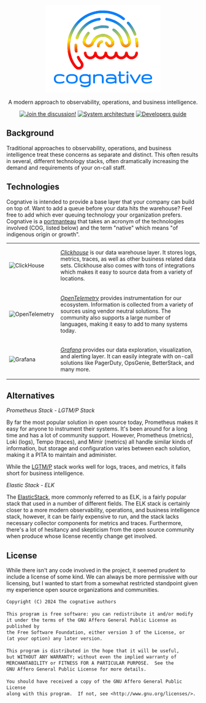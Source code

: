 <div align="center">
<br/>

<img width="300" alt="cognative" title="cognative" src="assets/images/originals/logo.png"/>

A modern approach to observability, operations, and business intelligence.
<br/>

[![Join the discussion!][]](https://github.com/mjpitz/cognative/discussions)
[![System architecture][]](docs/ARCHITECTURE.md)
[![Developers guide][]](docs/DEVELOPING.md)

[Documentation]: https://img.shields.io/badge/documentation-gray?style=for-the-badge
[Join the discussion!]: https://img.shields.io/badge/join_the_discussion!-yellow?style=for-the-badge
[System architecture]: https://img.shields.io/badge/system_architecture-027FFF?style=for-the-badge
[Developers guide]: https://img.shields.io/badge/developers_guide-FF0000?style=for-the-badge

</div>

## Background

Traditional approaches to observability, operations, and business intelligence treat these concerns as separate and
distinct. This often results in several, different technology stacks, often dramatically increasing the demand and
requirements of your on-call staff.

## Technologies

Cognative is intended to provide a base layer that your company can build on top of. Want to add a queue before your
data hits the warehouse? Feel free to add which ever queuing technology your organization prefers. Cognative is a
[portmanteau][] that takes an acronym of the technologies involved (COG, listed below) and the term "native" which means
"of indigenous origin or growth".

[portmanteau]: https://www.merriam-webster.com/dictionary/portmanteau

<table>
<tr>
<td width="120"><img width="96" height="64" alt="ClickHouse" title="ClickHouse" src="https://www.percona.com/blog/wp-content/uploads/2017/10/ClickHouse-MySQL.png" /></td>
<td>

[_Clickhouse_][clickhouse] is our data warehouse layer. It stores logs, metrics, traces, as well as other business
related data sets. Clickhouse also comes with tons of integrations which makes it easy to source data from a variety
of locations.

[clickhouse]: https://clickhouse.com/

</td>
</tr>
<tr>
<td><img width="96" height="64" alt="OpenTelemetry" title="OpenTelemetry" src="https://cdn.jsdelivr.net/gh/devicons/devicon@latest/icons/opentelemetry/opentelemetry-original.svg" /></td>
<td>

[_OpenTelemetry_][open telemetry] provides instrumentation for our ecosystem. Information is collected from a variety
of sources using vendor neutral solutions. The community also supports a large number of languages, making it easy to
add to many systems today.

[open telemetry]: https://opentelemetry.io/

</td>
</tr>
<tr>
<td><img width="96" height="64" alt="Grafana" title="Grafana" src="https://cdn.jsdelivr.net/gh/devicons/devicon@latest/icons/grafana/grafana-original.svg" /></td>
<td>

[_Grafana_][grafana] provides our data exploration, visualization, and alerting layer. It can easily integrate with
on-call solutions like PagerDuty, OpsGenie, BetterStack, and many more.

[grafana]: https://grafana.com/oss/grafana/

</td>
</tr>
</table>

## Alternatives

_Prometheus Stack - LGTM/P Stack_

By far the most popular solution in open source today, Prometheus makes it easy for anyone to instrument their systems.
It's been around for a long time and has a lot of community support. However, Prometheus (metrics), Loki (logs), Tempo
(traces), and Mimir (metrics) all handle similar kinds of information, but storage and configuration varies between each
solution, making it a PITA to maintain and administer.

While the [LGTM/P][] stack works well for logs, traces, and metrics, it falls short for business intelligence.

[LGTM/P]: https://grafana.com/go/webinar/getting-started-with-grafana-lgtm-stack/

_Elastic Stack - ELK_

The [ElasticStack][], more commonly referred to as ELK, is a fairly popular stack that used in a number of different
fields. The ELK stack is certainly closer to a more modern observability, operations, and business intelligence stack,
however, it can be fairly expensive to run, and the stack lacks necessary collector components for metrics and traces.
Furthermore, there's a lot of hesitancy and skepticism from the open source community when produce whose license
recently change get involved.

[ElasticStack]: https://www.elastic.co/elastic-stack

## License

While there isn't any code involved in the project, it seemed prudent to include a license of some kind. We can always
be more permissive with our licensing, but I wanted to start from a somewhat restricted standpoint given my experience
open source organizations and communities.

```text
Copyright (C) 2024 The cognative authors

This program is free software: you can redistribute it and/or modify
it under the terms of the GNU Affero General Public License as published by
the Free Software Foundation, either version 3 of the License, or
(at your option) any later version.

This program is distributed in the hope that it will be useful,
but WITHOUT ANY WARRANTY; without even the implied warranty of
MERCHANTABILITY or FITNESS FOR A PARTICULAR PURPOSE.  See the
GNU Affero General Public License for more details.

You should have received a copy of the GNU Affero General Public License
along with this program.  If not, see <http://www.gnu.org/licenses/>.
```
